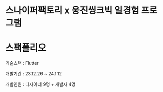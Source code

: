 # 스나이퍼팩토리 x 웅진씽크빅 일경험 프로그램
# 스팩폴리오
기술스택 : Flutter

개발기간 : 23.12.26 ~ 24.1.12

개발인원 : 디자이너 9명 + 개발자 4명
